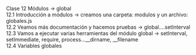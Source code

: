 Clase 12 Módulos -> global<br>
12.1 Introducción a módulos -> creamos una carpeta: modulos y un archivo: globales.js<br>
12.2 Veamos más documentación y hacemos pruebas -> global....setInterval<br>
12.3 Vamos a ejecutar varias herramientas del módulo global -> setInterval, setImmediate, require, process...__dirname, __filename<br>
12.4 Variables globales<br>

